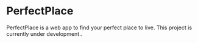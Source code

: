 # PerfectPlace

PerfectPlace is a web app to find your perfect place to live.
This project is currently under development..